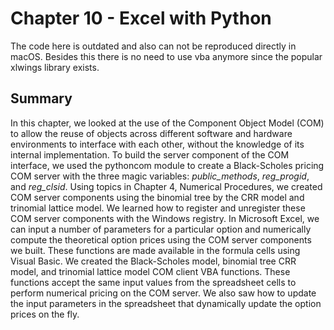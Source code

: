 # Chapter 10 - Excel with Python

The code here is outdated and also can not be reproduced directly in macOS.
Besides this there is no need to use vba anymore since the popular xlwings library exists.

## Summary

In this chapter, we looked at the use of the Component Object Model (COM) to allow
the reuse of objects across different software and hardware environments to interface
with each other, without the knowledge of its internal implementation.
To build the server component of the COM interface, we used the pythoncom
module to create a Black-Scholes pricing COM server with the three magic variables:
_public_methods_, _reg_progid_, and _reg_clsid_. Using topics in Chapter 4,
Numerical Procedures, we created COM server components using the binomial tree
by the CRR model and trinomial lattice model. We learned how to register and
unregister these COM server components with the Windows registry.
In Microsoft Excel, we can input a number of parameters for a particular option and
numerically compute the theoretical option prices using the COM server components
we built. These functions are made available in the formula cells using Visual Basic.
We created the Black-Scholes model, binomial tree CRR model, and trinomial lattice
model COM client VBA functions. These functions accept the same input values
from the spreadsheet cells to perform numerical pricing on the COM server. We also
saw how to update the input parameters in the spreadsheet that dynamically update
the option prices on the fly.